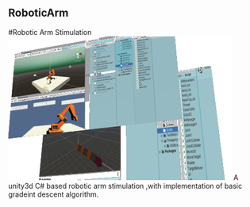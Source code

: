 ## RoboticArm
#Robotic Arm Stimulation
![](https://github.com/Parasmanithakur/RoboticArm/blob/master/robotics.png) A unity3d C# based robotic arm stimulation ,with implementation of basic gradeint descent algorithm.
